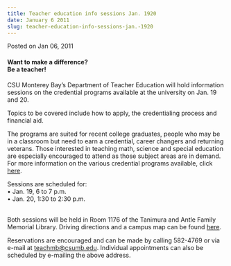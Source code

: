 ```yaml
---
title: Teacher education info sessions Jan. 1920
date: January 6 2011
slug: teacher-education-info-sessions-jan.-1920
---
```





<span class="date">Posted on Jan 06, 2011    </span>
<h4>Want to make a difference?<br>
Be a teacher!</br></h4>
<p>CSU Monterey Bay&#x2019;s Department of Teacher Education will hold
information sessions on the credential programs available at the
university on Jan. 19 and 20.</p>
<p>Topics to be covered include how to apply, the credentialing
process and financial aid.</p>
<p>The programs are suited for recent college graduates, people who
may be in a classroom but need to earn a credential, career
changers and returning veterans. Those interested in teaching math,
science and special education are especially encouraged to attend
as those subject areas are in demand. For more information on the
various credential programs available, click <a href="http://csumb.edu/teach" rel="nofollow">here</a>.</p>
<p>Sessions are scheduled for:<br>
&#x2022; Jan. 19, 6 to 7 p.m.<br>
&#x2022; Jan. 20, 1:30 to 2:30 p.m.</br></br></p>
<p>Both sessions will be held in Room 1176 of the Tanimura and
Antle Family Memorial Library. Driving directions and a campus map
can be found <a href="http://csumb.edu/map" rel="nofollow">here</a>.</p>
<p>Reservations are encouraged and can be made by calling 582-4769
or via e-mail at <a href="mailto:teachmb@csumb.edu">teachmb@csumb.edu</a>. Individual
appointments can also be scheduled by e-mailing the above
address.<br>
&#xA0;</br></p>





